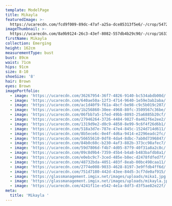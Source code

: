 ```yaml
---
template: ModelPage
title: Mikayla
featuredImage: >-
  https://ucarecdn.com/fcd9f009-89dc-47af-a25a-dce85313f5e6/-/crop/5472x2941/0,0/-/preview/
imageThumbnail: >-
  https://ucarecdn.com/8a9b9124-26c3-43ef-8082-557db4b29c90/-/crop/1633x2176/0,0/-/preview/
firstName: Mikayla
collection: Emerging
height: 162cm
measurementType: bust
bust: 89cm
waist: 71cm
hips: 91cm
size: 8-10
shoeSize: '8'
hair: Brown
eyes: Brown
imagePortfolio:
  - image: 'https://ucarecdn.com/36267954-36f7-4826-9140-bc534abdb00d/'
  - image: 'https://ucarecdn.com/640ae50a-12f3-4714-9640-1e59e3ab2aba/'
  - image: 'https://ucarecdn.com/ac1d40f9-f61a-4bcf-be98-c9c5b019c207/'
  - image: 'https://ucarecdn.com/1b256860-30ee-4968-80fc-3509567c36be/'
  - image: 'https://ucarecdn.com/06fbb7a5-1fed-49bb-8093-25a6885b20cf/'
  - image: 'https://ucarecdn.com/27946264-3726-4484-9827-0a462f6e2ee2/'
  - image: 'https://ucarecdn.com/1319d9e2-d0c9-4850-8e99-9c6f4f26d6b1/'
  - image: 'https://ucarecdn.com/518a3d7e-787e-47e4-845c-1524d714d611/'
  - image: 'https://ucarecdn.com/8b5ece6c-0e4f-4d6a-9414-e2296eadc2fc/'
  - image: 'https://ucarecdn.com/56655610-0df8-4da4-8dbc-7ab0d7396847/'
  - image: 'https://ucarecdn.com/84b0c60c-b230-4af3-882b-373cc98afec7/'
  - image: 'https://ucarecdn.com/59d7806d-f4b7-4d05-87f9-40f31a8a2c8c/'
  - image: 'https://ucarecdn.com/09c8d9b4-7359-45b4-b4a8-b483bafdb8a1/'
  - image: 'https://ucarecdn.com/e0ebc9c7-3ced-485e-b8ec-d2478fdfed7f/'
  - image: 'https://ucarecdn.com/48732bda-4051-403f-8eab-00bc498caa11/'
  - image: 'https://ucarecdn.com/2774e008-9033-4628-8197-3e9ffdb4ff6d/'
  - image: 'https://ucarecdn.com/751d7180-442d-43ee-84d5-3cf7de0af915/'
  - image: 'https://glassmanagement.imgix.net/images/uploads/mika1.jpg'
  - image: 'https://glassmanagement.imgix.net/images/uploads/mikayla.jpeg'
  - image: 'https://ucarecdn.com/4241f11e-e542-4e1a-8df3-d3f5ae82e22f/'
meta:
  title: 'Mikayla '
---
```


